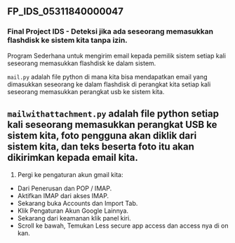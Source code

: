 ## FP_IDS_05311840000047
### Final Project IDS - Deteksi jika ada seseorang memasukkan flashdisk ke sistem kita tanpa izin. <br>

Program Sederhana untuk mengirim email kepada pemilik sistem setiap kali seseorang memasukkan flashdisk ke dalam sistem.<br>

`mail.py` adalah file python di mana kita bisa mendapatkan email yang dimasukkan seseorang ke dalam flashdisk di perangkat kita setiap kali seseorang memasukkan perangkat usb ke sistem kita. <br>

`mailwithattachment.py` adalah file python setiap kali seseorang memasukkan perangkat USB ke sistem kita, foto pengguna akan diklik dari sistem kita, dan teks beserta foto itu akan dikirimkan kepada email kita.<br>
--------------------------------------------------------------------------------------------------------------------------------------------------------------------------------
1. Pergi ke pengaturan akun gmail kita:
- Dari Penerusan dan POP / IMAP.
- Aktifkan IMAP dari akses IMAP.
- Sekarang buka Accounts dan Import Tab.
- Klik Pengaturan Akun Google Lainnya.
- Sekarang dari keamanan klik panel kiri.
- Scroll ke bawah, Temukan Less secure app access dan access nya di on kan.
